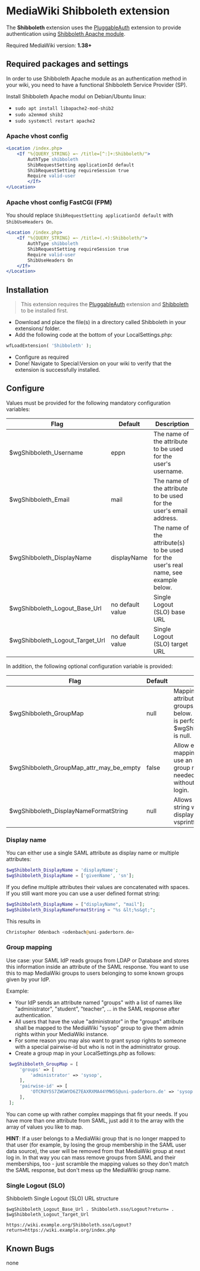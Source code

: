 # MediaWiki Shibboleth extension

The **Shibboleth** extension uses the [PluggableAuth](https://www.mediawiki.org/wiki/Extension:PluggableAuth) extension to provide authentication using [Shibboleth Apache module](https://wiki.shibboleth.net/confluence/display/SHIB2/NativeSPApacheConfig).

Required MediaWiki version: **1.38+**

## Required packages and settings

In order to use Shibboleth Apache module as an authentication method in your wiki, you need to have a functional Shibboleth Service Provider (SP).

Install Shibboleth Apache modul on Debian/Ubuntu linux:

* `sudo apt install libapache2-mod-shib2`
* `sudo a2enmod shib2`
* `sudo systemctl restart apache2`

### Apache vhost config

```apache
<Location /index.php>
	<If "%{QUERY_STRING} =~ /title=[^:]+:Shibboleth/">
		AuthType shibboleth
		ShibRequestSetting applicationId default
		ShibRequestSetting requireSession true
		Require valid-user
        </If>
</Location>
```

### Apache vhost config FastCGI (FPM)

You should replace `ShibRequestSetting applicationId default` with `ShibUseHeaders On`.

```apache
<Location /index.php>
	<If "%{QUERY_STRING} =~ /title=(.+):Shibboleth/">
		AuthType shibboleth
		ShibRequestSetting requireSession true
		Require valid-user
		ShibUseHeaders On
	</If>
</Location>
```

## Installation

> This extension requires the [PluggableAuth](https://www.mediawiki.org/wiki/Extension:PluggableAuth) extension and [Shibboleth](https://wiki.shibboleth.net/confluence/display/SHIB2/NativeSPConfiguration) to be installed first.

* Download and place the file(s) in a directory called Shibboleth in your extensions/ folder.
* Add the following code at the bottom of your LocalSettings.php:

```php
wfLoadExtension( 'Shibboleth' );
```

* Configure as required
* Done! Navigate to Special:Version on your wiki to verify that the extension is successfully installed.

## Configure

Values must be provided for the following mandatory configuration variables:

Flag | Default | Description
---- | ------- | -----------
$wgShibboleth_Username | eppn | The name of the attribute to be used for the user's username.
$wgShibboleth_Email | mail | The name of the attribute to be used for the user's email address.
$wgShibboleth_DisplayName | displayName | The name of the attribute(s) to be used for the user's real name, see example below.
$wgShibboleth_Logout_Base_Url | no default value | Single Logout (SLO) base URL
$wgShibboleth_Logout_Target_Url | no default value | Single Logout (SLO) target URL

In addition, the following optional configuration variable is provided:

Flag | Default | Description
---- | ------- | -----------
$wgShibboleth_GroupMap | null | Mapping from SAML attributes to MediaWiki groups, see example below. No group mapping is performed if $wgShibboleth_GroupMap is null.
$wgShibboleth_GroupMap_attr_may_be_empty | false | Allow empty group mapping attribute. Is you use an entitlement for group mapping this is needed to enable people without any entitlement to login.
$wgShibboleth_DisplayNameFormatString | null | Allows a custom format string which creates the display name (see vsprintf())

### Display name
You can either use a single SAML attribute as display name or multiple attributes:

```php
$wgShibboleth_DisplayName = 'displayName';
$wgShibboleth_DisplayName = ['givenName', 'sn'];
```

If you define multiple attributes their values are concatenated with spaces. If you still want more you can use a user defined format string:

```php
$wgShibboleth_DisplayName = ["displayName", "mail"];
$wgShibboleth_DisplayNameFormatString = "%s &lt;%s&gt;";
```

This results in

```php
Christopher Odenbach <odenbach@uni-paderborn.de>
```


### Group mapping

Use case: your SAML IdP reads groups from LDAP or Database and stores this information inside an attribute of the SAML response. You want to use this to map MediaWiki groups to users belonging to some known groups given by your IdP.

Example:

* Your IdP sends an attribute named "groups" with a list of names like "administrator", "student", "teacher", ... in the SAML response after authentication.
* All users that have the value "administrator" in the "groups" attribute shall be mapped to the MediaWiki "sysop" group to give them admin rights within your MediaWiki instance.
* For some reason you may also want to grant sysop rights to someone with a special pairwise-id but who is not in the administrator group.
* Create a group map in your LocalSettings.php as follows:

```php
 $wgShibboleth_GroupMap = [
     'groups' => [
         'administrator' => 'sysop',
     ],
     'pairwise-id' => [
         'OTCROY5S7ZWGWYD6Z7EAXRXMA44YMW5S@uni-paderborn.de' => 'sysop',
     ],
 ];
```

You can come up with rather complex mappings that fit your needs. If you have more than one attribute from SAML, just add it to the array with the array of values you like to map.

**HINT**: If a user belongs to a MediaWiki group that is no longer mapped to that user (for example, by losing the group membership in the SAML user data source), the user will be removed from that MediaWiki group at next log in. In that way you can mass remove groups from SAML and their memberships, too - just scramble the mapping values so they don't match the SAML response, but don't mess up the MediaWiki group name.

### Single Logout (SLO)

Shibboleth Single Logout (SLO) URL structure

`$wgShibboleth_Logout_Base_Url . Shibboleth.sso/Logout?return= . $wgShibboleth_Logout_Target_Url`

`https://wiki.example.org/Shibboleth.sso/Logout?return=https://wiki.example.org/index.php`

## Known Bugs

none
